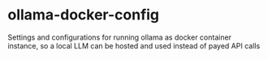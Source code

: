 # ollama-docker-config
Settings and configurations for running ollama as docker container instance, so a local LLM can be hosted and used instead of payed API calls
